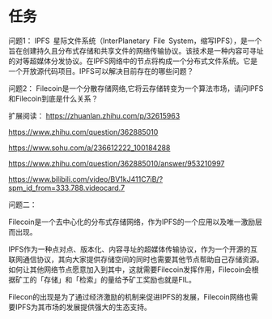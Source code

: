 # 任务

问题1：
	IPFS 星际文件系统（InterPlanetary File System，缩写IPFS），是一个旨在创建持久且分布式存储和共享文件的网络传输协议。该技术是一种内容可寻址的对等超媒体分发协议。在IPFS网络中的节点将构成一个分布式文件系统。它是一个开放源代码项目。IPFS可以解决目前存在的哪些问题？

问题2：
	Filecoin是一个分散存储网络,它将云存储转变为一个算法市场，请问IPFS和Filecoin到底是什么关系？

扩展阅读：
https://zhuanlan.zhihu.com/p/32615963

https://www.zhihu.com/question/362885010

https://www.sohu.com/a/236612222_100184288

https://www.zhihu.com/question/362885010/answer/953210997

https://www.bilibili.com/video/BV1kJ411C7iB/?spm_id_from=333.788.videocard.7



问题二：

​	Filecoin是一个去中心化的分布式存储网络，作为IPFS的一个应用以及唯一激励层而出现。

​	IPFS作为一种点对点、版本化、内容寻址的超媒体传输协议，作为一个开源的互联网通信协议，其向大家提供存储空间的同时也需要其他节点帮助自己存储资源。如何让其他网络节点愿意加入到其中，这就需要Filecoin发挥作用，Filecoin会根据矿工的「存储」和「检索」的量给予矿工奖励也就是FIL。



​	Filecon的出现是为了通过经济激励的机制来促进IPFS的发展，Filecoin网络也需要IPFS为其市场的发展提供强大的生态支持。



